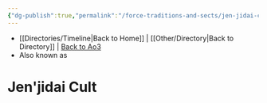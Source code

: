 ```yaml
---
{"dg-publish":true,"permalink":"/force-traditions-and-sects/jen-jidai-cult/","tags":["jenjidai","darksiders","unfinished","faction"],"noteIcon":"saber1"}
---
```


- [[Directories/Timeline\|Back to Home]] | [[Other/Directory\|Back to Directory]] | [Back to Ao3](https://archiveofourown.org/works/19334440/chapters/45992584)
- Also known as 

# Jen'jidai Cult
